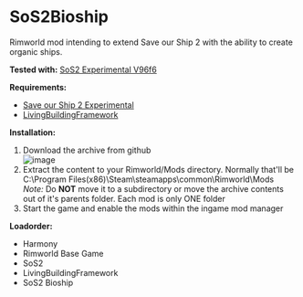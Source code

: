 # SoS2Bioship
Rimworld mod intending to extend Save our Ship 2 with the ability to create organic ships.

**Tested with:** [SoS2 Experimental V96f6](https://github.com/SonicTHI/SaveOurShip2Experimental/tree/afa4ea936221622c1afba5cad0680c5fc6563dca)

**Requirements:**
- [Save our Ship 2 Experimental](https://github.com/SonicTHI/SaveOurShip2Experimental/tree/afa4ea936221622c1afba5cad0680c5fc6563dca)
- [LivingBuildingFramework](https://github.com/Thamuzz1331/LivingBuildingFramework)

**Installation:**
1. Download the archive from github  
   ![image](https://github.com/Thamuzz1331/SoS2Bioship/assets/1339474/8dbb5e20-0ee3-4cee-8f42-a32fe73ab25d)
2. Extract the content to your Rimworld/Mods directory.
  Normally that'll be C:\Program Files(x86)\Steam\steamapps\common\Rimworld\Mods  
*Note:* Do **NOT** move it to a subdirectory or move the archive contents out of it's parents folder.  Each mod is only ONE folder
3. Start the game and enable the mods within the ingame mod manager


**Loadorder:**
- Harmony
- Rimworld Base Game
- SoS2
- LivingBuildingFramework
- SoS2 Bioship


  
